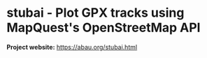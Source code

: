 # stubai - Plot GPX tracks using MapQuest's OpenStreetMap API

**Project website:** https://abau.org/stubai.html

